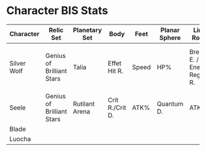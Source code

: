 # Character BIS Stats


| Character   | Relic Set                 | Planetary Set  | Body            | Feet  | Planar Sphere | Link Rope                  | Subs                                               |
| ----------- | ------------------------- | -------------- | --------------- | ----- | ------------- | -------------------------- | -------------------------------------------------- |
| Silver Wolf | Genius of Brilliant Stars | Talia          | Effet Hit R.    | Speed | HP%           | Break E. / Energy Regen R. | Effect Hit (96%) > Speed(145) > Break Effect > HP% |
| Seele       | Genius of Brilliant Stars | Rutilant Arena | Crit R./Crit D. | ATK%  | Quantum D.    | ATK%                       | Crit R./Crit D. > ATK% > Speed                     |
| Blade       |                           |                |                 |       |               |                            |                                                    |
| Luocha      |                           |                |                 |       |               |                            |                                                    |
